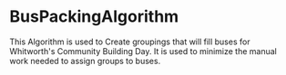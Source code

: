 # BusPackingAlgorithm
This Algorithm is used to Create groupings that will fill buses for Whitworth's Community Building Day. It is used to minimize the manual work needed to assign groups to buses.
